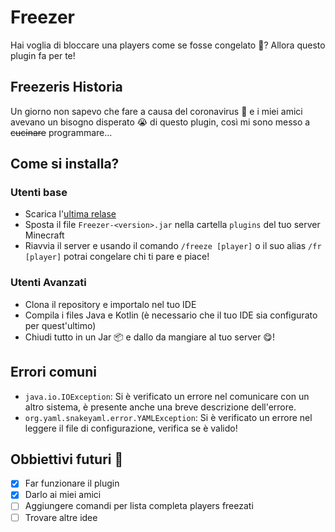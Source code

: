 # Freezer
Hai voglia di bloccare una players come se fosse congelato 🥶? Allora questo plugin fa per te!
## Freezeris Historia
Un giorno non sapevo che fare a causa del coronavirus 🦠 e i miei amici avevano un bisogno disperato 😭 di questo plugin, così mi sono messo a ~~cucinare~~ programmare...
## Come si installa?
### Utenti base
* Scarica l'[ultima relase](https://github.com/rospino74/Freezer/releases/latest)
* Sposta il file `Freezer-<version>.jar` nella cartella `plugins` del tuo server Minecraft
* Riavvia il server e usando il comando `/freeze [player]` o il suo alias `/fr [player]` potrai congelare chi ti pare e piace!
### Utenti Avanzati
* Clona il repository e importalo nel tuo IDE
* Compila i files Java e Kotlin (è necessario che il tuo IDE sia configurato per quest'ultimo)
* Chiudi tutto in un Jar 📦 e dallo da mangiare al tuo server 😋!

## Errori comuni
* `java.io.IOException`: Si è verificato un errore nel comunicare con un altro sistema, è presente anche una breve descrizione dell'errore.
* `org.yaml.snakeyaml.error.YAMLException`: Si è verificato un errore nel leggere il file di configurazione, verifica se è valido!

## Obbiettivi futuri 📅
- [x] Far funzionare il plugin
- [x] Darlo ai miei amici
- [ ] Aggiungere comandi per lista completa players freezati
- [ ] Trovare altre idee